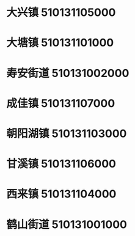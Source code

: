# 大兴镇 510131105000
# 大塘镇 510131101000
# 寿安街道 510131002000
# 成佳镇 510131107000
# 朝阳湖镇 510131103000
# 甘溪镇 510131106000
# 西来镇 510131104000
# 鹤山街道 510131001000
